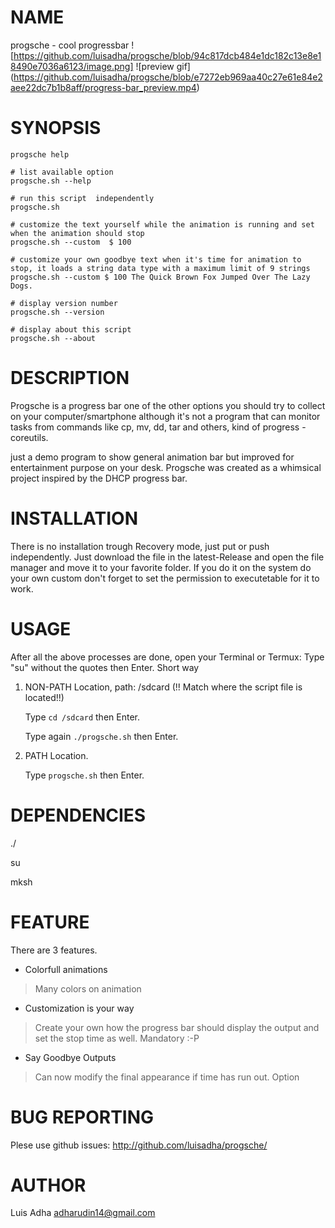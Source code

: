 # NAME

progsche - cool progressbar
![https://github.com/luisadha/progsche/blob/94c817dcb484e1dc182c13e8e18490e7036a6123/image.png]
![preview gif]
(https://github.com/luisadha/progsche/blob/e7272eb969aa40c27e61e84e2aee22dc7b1b8aff/progress-bar_preview.mp4)

# SYNOPSIS
    progsche help
    
    # list available option
    progsche.sh --help

    # run this script  independently
    progsche.sh

    # customize the text yourself while the animation is running and set when the animation should stop
    progsche.sh --custom  $ 100

    # customize your own goodbye text when it's time for animation to stop, it loads a string data type with a maximum limit of 9 strings
    progsche.sh --custom $ 100 The Quick Brown Fox Jumped Over The Lazy Dogs. 

    # display version number
    progsche.sh --version

    # display about this script 
    progsche.sh --about

# DESCRIPTION
Progsche is a progress bar one of the other options you should try to collect on your computer/smartphone although it's not a program that can monitor tasks from commands like cp, mv, dd, tar and others, kind of progress - coreutils.

just a demo program to show general animation bar but improved for entertainment purpose on your desk. Progsche was created as a whimsical project inspired by the DHCP progress bar.

# INSTALLATION
There is no installation trough Recovery mode, just put or push independently.
Just download the file in the latest-Release and open the file manager and move it to your favorite folder. If you do it on the system do your own custom don't forget to set the permission to executetable for it to work.

# USAGE
After all the above processes are done, open your Terminal or Termux:
Type "su" without the quotes then Enter.
Short way
1. NON-PATH Location, path: /sdcard (!! Match where the script file is located!!)

    Type `cd /sdcard` then Enter.
        
    Type again `./progsche.sh` then Enter.

2. PATH Location.

    Type `progsche.sh` then Enter.

# DEPENDENCIES
./

su

mksh

# FEATURE
There are 3 features.

- Colorfull animations
> Many colors on animation
- Customization is your way
> Create your own how the progress bar should display the output and set the stop time as well. Mandatory :-P
- Say Goodbye Outputs
> Can now modify the final appearance if time has run out. Option

# BUG REPORTING

Plese use github issues: http://github.com/luisadha/progsche/

# AUTHOR

Luis Adha <adharudin14@gmail.com>
